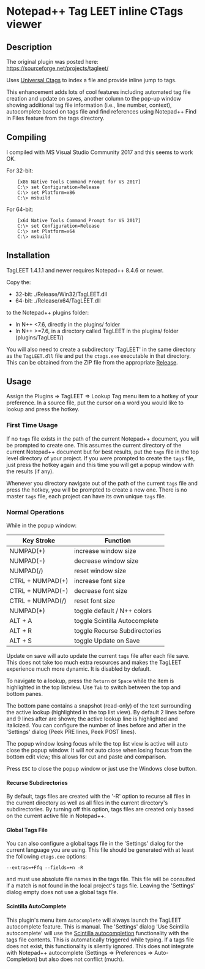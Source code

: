 # Notepad++ Tag LEET inline CTags viewer


## Description

The original plugin was posted here:
https://sourceforge.net/projects/tagleet/

Uses [Universal Ctags](https://github.com/universal-ctags/ctags-win32) to 
index a file and provide inline jump to tags.

This enhancement adds lots of cool features including automated tag file 
creation and update on saves, another column to the pop-up window showing 
additional tag file information (i.e., line number, context), autocomplete 
based on tags file and find references using Notepad++ Find in Files feature 
from the tags directory.

## Compiling

I compiled with MS Visual Studio Community 2017 and this seems to work OK.

For 32-bit:
```
    [x86 Native Tools Command Prompt for VS 2017]
    C:\> set Configuration=Release
    C:\> set Platform=x86
    C:\> msbuild
```

For 64-bit:
```
    [x64 Native Tools Command Prompt for VS 2017]
    C:\> set Configuration=Release
    C:\> set Platform=x64
    C:\> msbuild
```

## Installation

TagLEET 1.4.1.1 and newer requires Notepad++ 8.4.6 or newer.

Copy the:

+ 32-bit:  ./Release/Win32/TagLEET.dll
+ 64-bit:  ./Release/x64/TagLEET.dll

to the Notepad++ plugins folder:
  + In N++ <7.6, directly in the plugins/ folder
  + In N++ >=7.6, in a directory called TagLEET in the plugins/ folder (plugins/TagLEET/)

You will also need to create a subdirectory 'TagLEET' in the same directory as 
the `TagLEET.dll` file and put the `ctags.exe` executable in that directory.  
This can be obtained from the ZIP file from the appropriate 
[Release](https://github.com/vinsworldcom/nppTagLEET/releases). 

## Usage

Assign the Plugins => TagLEET => Lookup Tag menu item to a hotkey of your 
preference.  In a source file, put the cursor on a word you would like to 
lookup and press the hotkey.

### First Time Usage

If no `tags` file exists in the path of the current Notepad++ document, you 
will be prompted to create one.  This assumes the current directory of the 
current Notepad++ document but for best results, put the `tags` file in the 
top level directory of your project.  If you were prompted to create the 
`tags` file, just press the hotkey again and this time you will get a 
popup window with the results (if any).

Whenever you directory navigate out of the path of the current `tags` file 
and press the hotkey, you will be prompted to create a new one.  There is no 
master `tags` file, each project can have its own unique `tags` file.

### Normal Operations

While in the popup window:

Key Stroke | Function
-----------|-----------
NUMPAD(+)              | increase window size
NUMPAD(-)              | decrease window size
NUMPAD(/)              | reset window size
CTRL + NUMPAD(+)       | increase font size
CTRL + NUMPAD(-)       | decrease font size
CTRL + NUMPAD(/)       | reset font size
NUMPAD(*)              | toggle default / N++ colors
ALT + A                | toggle Scintilla Autocomplete
ALT + R                | toggle Recurse Subdirectories
ALT + S                | toggle Update on Save

Update on save will auto update the current `tags` file after each file save.
This does not take too much extra resources and makes the TagLEET experience 
much more dynamic.  It is disabled by default.

To navigate to a lookup, press the `Return` or `Space` while the item is 
highlighted in the top listview.  Use `Tab` to switch between the top and 
bottom panes.

The bottom pane contains a snapshot (read-only) of the text surrounding the 
active lookup (highlighted in the top list view).  By default 2 lines before 
and 9 lines after are shown; the active lookup line is highlighted and 
italicized.  You can configure the number of lines before and after in the 
'Settings' dialog (Peek PRE lines, Peek POST lines).

The popup window losing focus while the top list view is active will auto close 
the popup window.  It will *not* auto close when losing focus from the bottom 
edit view; this allows for cut and paste and comparison.

Press `ESC` to close the popup window or just use the Windows close button.

#### Recurse Subdirectories

By default, tags files are created with the '-R' option to recurse all files 
in the current directory as well as all files in the current directory's 
subdirectories.  By turning off this option, tags files are created only 
based on the current active file in Notepad++.

#### Global Tags File

You can also configure a global tags file in the 'Settings' dialog for the 
current language you are using.  This file should be generated with at least 
the following `ctags.exe` options:

    --extras=+Ffq --fields=+n -R

and must use absolute file names in the tags file.  This file will be consulted 
if a match is not found in the local project's tags file.  Leaving the 
'Settings' dialog empty does not use a global tags file.

#### Scintilla AutoComplete

This plugin's menu item `Autocomplete` will always launch the TagLEET 
autocomplete feature.  This is manual.  The 'Settings' dialog 
'Use Scintilla autocomplete' will use the 
[Scintilla autocompletion](https://www.scintilla.org/ScintillaDoc.html#Autocompletion) 
functionality with the tags file contents.  This is automatically triggered 
while typing.  If a tags file does not exist, this functionality is silently 
ignored.  This does not integrate with Notepad++ autocomplete 
(Settings => Preferences => Auto-Completion) but also does not conflict (much).
